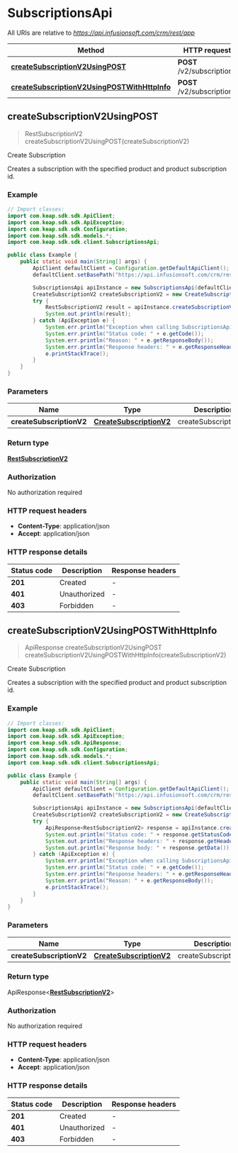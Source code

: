 # SubscriptionsApi

All URIs are relative to *https://api.infusionsoft.com/crm/rest/app*

| Method | HTTP request | Description |
|------------- | ------------- | -------------|
| [**createSubscriptionV2UsingPOST**](SubscriptionsApi.md#createSubscriptionV2UsingPOST) | **POST** /v2/subscriptions | Create Subscription |
| [**createSubscriptionV2UsingPOSTWithHttpInfo**](SubscriptionsApi.md#createSubscriptionV2UsingPOSTWithHttpInfo) | **POST** /v2/subscriptions | Create Subscription |



## createSubscriptionV2UsingPOST

> RestSubscriptionV2 createSubscriptionV2UsingPOST(createSubscriptionV2)

Create Subscription

Creates a subscription with the specified product and product subscription id.

### Example

```java
// Import classes:
import com.keap.sdk.sdk.ApiClient;
import com.keap.sdk.sdk.ApiException;
import com.keap.sdk.sdk.Configuration;
import com.keap.sdk.sdk.models.*;
import com.keap.sdk.sdk.client.SubscriptionsApi;

public class Example {
    public static void main(String[] args) {
        ApiClient defaultClient = Configuration.getDefaultApiClient();
        defaultClient.setBasePath("https://api.infusionsoft.com/crm/rest/app");

        SubscriptionsApi apiInstance = new SubscriptionsApi(defaultClient);
        CreateSubscriptionV2 createSubscriptionV2 = new CreateSubscriptionV2(); // CreateSubscriptionV2 | createSubscriptionV2
        try {
            RestSubscriptionV2 result = apiInstance.createSubscriptionV2UsingPOST(createSubscriptionV2);
            System.out.println(result);
        } catch (ApiException e) {
            System.err.println("Exception when calling SubscriptionsApi#createSubscriptionV2UsingPOST");
            System.err.println("Status code: " + e.getCode());
            System.err.println("Reason: " + e.getResponseBody());
            System.err.println("Response headers: " + e.getResponseHeaders());
            e.printStackTrace();
        }
    }
}
```

### Parameters


| Name | Type | Description  | Notes |
|------------- | ------------- | ------------- | -------------|
| **createSubscriptionV2** | [**CreateSubscriptionV2**](CreateSubscriptionV2.md)| createSubscriptionV2 | |

### Return type

[**RestSubscriptionV2**](RestSubscriptionV2.md)


### Authorization

No authorization required

### HTTP request headers

- **Content-Type**: application/json
- **Accept**: application/json

### HTTP response details
| Status code | Description | Response headers |
|-------------|-------------|------------------|
| **201** | Created |  -  |
| **401** | Unauthorized |  -  |
| **403** | Forbidden |  -  |

## createSubscriptionV2UsingPOSTWithHttpInfo

> ApiResponse<RestSubscriptionV2> createSubscriptionV2UsingPOST createSubscriptionV2UsingPOSTWithHttpInfo(createSubscriptionV2)

Create Subscription

Creates a subscription with the specified product and product subscription id.

### Example

```java
// Import classes:
import com.keap.sdk.sdk.ApiClient;
import com.keap.sdk.sdk.ApiException;
import com.keap.sdk.sdk.ApiResponse;
import com.keap.sdk.sdk.Configuration;
import com.keap.sdk.sdk.models.*;
import com.keap.sdk.sdk.client.SubscriptionsApi;

public class Example {
    public static void main(String[] args) {
        ApiClient defaultClient = Configuration.getDefaultApiClient();
        defaultClient.setBasePath("https://api.infusionsoft.com/crm/rest/app");

        SubscriptionsApi apiInstance = new SubscriptionsApi(defaultClient);
        CreateSubscriptionV2 createSubscriptionV2 = new CreateSubscriptionV2(); // CreateSubscriptionV2 | createSubscriptionV2
        try {
            ApiResponse<RestSubscriptionV2> response = apiInstance.createSubscriptionV2UsingPOSTWithHttpInfo(createSubscriptionV2);
            System.out.println("Status code: " + response.getStatusCode());
            System.out.println("Response headers: " + response.getHeaders());
            System.out.println("Response body: " + response.getData());
        } catch (ApiException e) {
            System.err.println("Exception when calling SubscriptionsApi#createSubscriptionV2UsingPOST");
            System.err.println("Status code: " + e.getCode());
            System.err.println("Response headers: " + e.getResponseHeaders());
            System.err.println("Reason: " + e.getResponseBody());
            e.printStackTrace();
        }
    }
}
```

### Parameters


| Name | Type | Description  | Notes |
|------------- | ------------- | ------------- | -------------|
| **createSubscriptionV2** | [**CreateSubscriptionV2**](CreateSubscriptionV2.md)| createSubscriptionV2 | |

### Return type

ApiResponse<[**RestSubscriptionV2**](RestSubscriptionV2.md)>


### Authorization

No authorization required

### HTTP request headers

- **Content-Type**: application/json
- **Accept**: application/json

### HTTP response details
| Status code | Description | Response headers |
|-------------|-------------|------------------|
| **201** | Created |  -  |
| **401** | Unauthorized |  -  |
| **403** | Forbidden |  -  |

